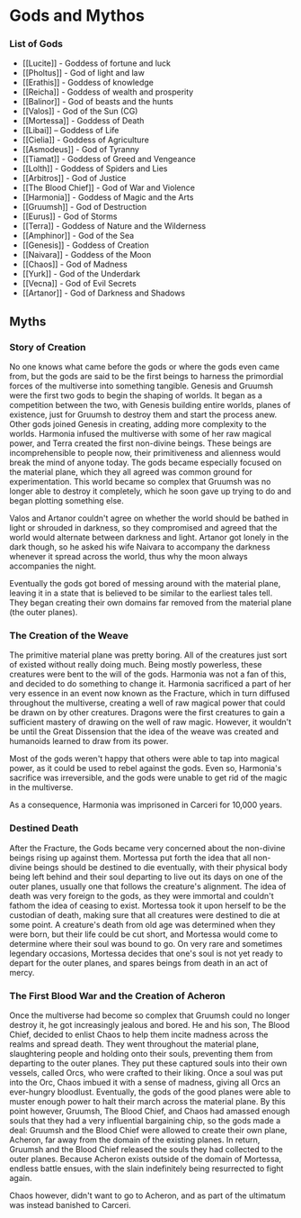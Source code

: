 # Gods and Mythos
### List of Gods
- [[Lucite]] - Goddess of fortune and luck
- [[Pholtus]] - God of light and law
- [[Erathis]] - Goddess of knowledge
- [[Reicha]] - Goddess of wealth and prosperity
- [[Balinor]] - God of beasts and the hunts
- [[Valos]] - God of the Sun (CG)
- [[Mortessa]] - Goddess of Death
- [[Libai]] – Goddess of Life 
- [[Cielia]] - Goddess of Agriculture
- [[Asmodeus]] - God of Tyranny
- [[Tiamat]] - Goddess of Greed and Vengeance
- [[Lolth]] - Goddess of Spiders and Lies
- [[Arbitros]] - God of Justice
- [[The Blood Chief]] - God of War and Violence
- [[Harmonia]] - Goddess of Magic and the Arts
- [[Gruumsh]] - God of Destruction
- [[Eurus]] - God of Storms
- [[Terra]] - Goddess of Nature and the Wilderness
- [[Amphinor]] - God of the Sea
- [[Genesis]] - Goddess of Creation
- [[Naivara]] - Goddess of the Moon
- [[Chaos]] - God of Madness
- [[Yurk]] - God of the Underdark
- [[Vecna]] - God of Evil Secrets
- [[Artanor]] - God of Darkness and Shadows

## Myths
### Story of Creation
No one knows what came before the gods or where the gods even came from, but the gods are said to be the first beings to harness the primordial forces of the multiverse into something tangible. Genesis and Gruumsh were the first two gods to begin the shaping of worlds. It began as a competition between the two, with Genesis building entire worlds, planes of existence, just for Gruumsh to destroy them and start the process anew. Other gods joined Genesis in creating, adding more complexity to the worlds. Harmonia infused the multiverse with some of her raw magical power, and Terra created the first non-divine beings. These beings are incomprehensible to people now, their primitiveness and alienness would break the mind of anyone today. The gods became especially focused on the material plane, which they all agreed was common ground for experimentation. This world became so complex that Gruumsh was no longer able to destroy it completely, which he soon gave up trying to do and began plotting something else.

Valos and Artanor couldn't agree on whether the world should be bathed in light or shrouded in darkness, so they compromised and agreed that the world would alternate between darkness and light. Artanor got lonely in the dark though, so he asked his wife Naivara to accompany the darkness whenever it spread across the world, thus why the moon always accompanies the night.

Eventually the gods got bored of messing around with the material plane, leaving it in a state that is believed to be similar to the earliest tales tell. They began creating their own domains far removed from the material plane (the outer planes).

### The Creation of the Weave
The primitive material plane was pretty boring. All of the creatures just sort of existed without really doing much. Being mostly powerless, these creatures were bent to the will of the gods. Harmonia was not a fan of this, and decided to do something to change it. Harmonia sacrificed a part of her very essence in an event now known as the Fracture, which in turn diffused throughout the multiverse, creating a well of raw magical power that could be drawn on by other creatures. Dragons were the first creatures to gain a sufficient mastery of drawing on the well of raw magic. However, it wouldn't be until the Great Dissension that the idea of the weave was created and humanoids learned to draw from its power.

Most of the gods weren't happy that others were able to tap into magical power, as it could be used to rebel against the gods. Even so, Harmonia's sacrifice was irreversible, and the gods were unable to get rid of the magic in the multiverse.

As a consequence, Harmonia was imprisoned in Carceri for 10,000 years.

### Destined Death
After the Fracture, the Gods became very concerned about the non-divine beings rising up against them. Mortessa put forth the idea that all non-divine beings should be destined to die eventually, with their physical body being left behind and their soul departing to live out its days on one of the outer planes, usually one that follows the creature's alignment. The idea of death was very foreign to the gods, as they were immortal and couldn't fathom the idea of ceasing to exist. Mortessa took it upon herself to be the custodian of death, making sure that all creatures were destined to die at some point. A creature's death from old age was determined when they were born, but their life could be cut short, and Mortessa would come to determine where their soul was bound to go. On very rare and sometimes legendary occasions, Mortessa decides that one's soul is not yet ready to depart for the outer planes, and spares beings from death in an act of mercy.

### The First Blood War and the Creation of Acheron
Once the multiverse had become so complex that Gruumsh could no longer destroy it, he got increasingly jealous and bored. He and his son, The Blood Chief, decided to enlist Chaos to help them incite madness across the realms and spread death. They went throughout the material plane, slaughtering people and holding onto their souls, preventing them from departing to the outer planes. They put these captured souls into their own vessels, called Orcs, who were crafted to their liking. Once a soul was put into the Orc, Chaos imbued it with a sense of madness, giving all Orcs an ever-hungry bloodlust. Eventually, the gods of the good planes were able to muster enough power to halt their march across the material plane. By this point however, Gruumsh, The Blood Chief, and Chaos had amassed enough souls that they had a very influential bargaining chip, so the gods made a deal: Gruumsh and the Blood Chief were allowed to create their own plane, Acheron, far away from the domain of the existing planes. In return, Gruumsh and the Blood Chief released the souls they had collected to the outer planes. Because Acheron exists outside of the domain of Mortessa, endless battle ensues, with the slain indefinitely being resurrected to fight again.

Chaos however, didn't want to go to Acheron, and as part of the ultimatum was instead banished to Carceri.